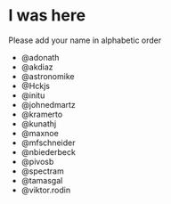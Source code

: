 # I was here

Please add your name in alphabetic order

* @adonath
* @akdiaz
* @astronomike
* @Hckjs
* @initu
* @johnedmartz
* @kramerto
* @kunathj
* @maxnoe
* @mfschneider
* @nbiederbeck
* @pivosb 
* @spectram
* @tamasgal
* @viktor.rodin

